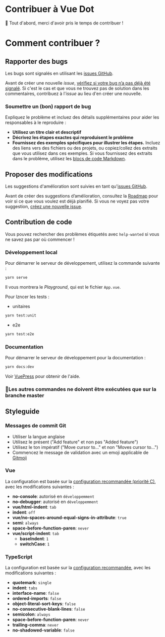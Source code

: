 # Contribuer à Vue Dot

🎉 Tout d'abord, merci d'avoir pris le temps de contribuer !

# Comment contribuer ?

## Rapporter des bugs

Les bugs sont signalés en utilisant les [issues GitHub](https://guides.github.com/features/issues/).

Avant de créer une nouvelle *issue*, [vérifiez si votre bug n’a pas déjà été signalé](https://github.com/assurance-maladie-digital/vue-dot/issues?utf8=%E2%9C%93&q=is%3Aissue).  Si c'est le cas et que vous ne trouvez pas de solution dans les commentaires, contribuez à l'*issue* au lieu d'en créer une nouvelle.

### Soumettre un (bon) rapport de bug

Expliquez le problème et incluez des détails supplémentaires pour aider les responsables à le reproduire :

* **Utilisez un titre clair et descriptif**
* **Décrivez les étapes exactes qui reproduisent le problème**
* **Fournissez des exemples spécifiques pour illustrer les étapes.** Incluez des liens vers des fichiers ou des projets, ou copiez/collez des extraits que vous utilisez dans ces exemples. Si vous fournissez des extraits dans le problème, utilisez les [blocs de code Markdown](https://help.github.com/articles/markdown-basics/#multiple-lines).

## Proposer des modifications

Les suggestions d'amélioration sont suivies en tant qu'[issues GitHub](https://guides.github.com/features/issues/).

Avant de créer des suggestions d’amélioration, consultez la [Roadmap](https://assurance-maladie-digital.github.io/vue-dot/guide/roadmap.html) pour voir si ce que vous voulez est déjà planifié. Si vous ne voyez pas votre suggestion, [créez une nouvelle issue](#submitting-a-good-bug-report).

## Contribution de code

Vous pouvez rechercher des problèmes étiquetés avec `help-wanted` si vous ne savez pas par où commencer !

### Développement local

Pour démarrer le serveur de développement, utilisez la commande suivante :

```bash
yarn serve
```

Il vous montrera le *Playground*, qui est le fichier `App.vue`.

Pour lzncer les tests :

* unitaires

```bash
yarn test:unit
```

* e2e

```bash
yarn test:e2e
```

### Documentation

Pour démarrer le serveur de développement pour la documentation :

```bash
yarn docs:dev
```

Voir [VuePress](https://vuepress.vuejs.org/guide/) pour obtenir de l'aide.

### 🚨Les autres commandes ne doivent être exécutées que sur la branche master

## Styleguide

### Messages de commit Git

* Utiliser la langue anglaise
* Utilisez le présent ("Add feature" et non pas "Added feature")
* Utilisez le ton impératif ("Move cursor to…" et non "Moves cursor to…")
* Commencez le message de validation avec un emoji applicable de [Gitmoji](https://gitmoji.carloscuesta.me/)

### Vue

La configuration est basée sur la [configuration recommandée (priorité C)](https://vuejs.org/v2/style-guide/#Priority-C-Recommended), avec les modifications suivantes :

* **no-console**: autorisé en `développemment`
* **no-debugger**: autorisé en `développemment`
* **vue/html-indent**: `tab`
* **indent**: `off`
* **vue/no-spaces-around-equal-signs-in-attribute**: `true`
* **semi**: `always`
* **space-before-function-paren**: `never`
* **vue/script-indent**: `tab`
	* **baseIndent**: `1`
	* **switchCase**: `1`

### TypeScript

La configuration est basée sur la [configuration recommandée](https://github.com/palantir/tslint/blob/master/src/configs/recommended.ts), avec les modifications suivantes :

* **quotemark**: `single`
* **indent**: `tabs`
* **interface-name**: `false`
* **ordered-imports**: `false`
* **object-literal-sort-keys**: `false`
* **no-consecutive-blank-lines**: `false`
* **semicolon**: `always`
* **space-before-function-paren**: `never`
* **trailing-comma**: `never`
* **no-shadowed-variable**: `false`
